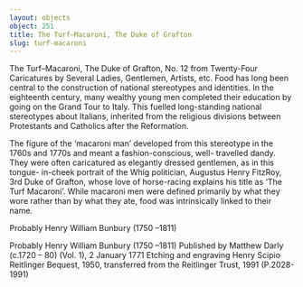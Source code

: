 ```yaml
---
layout: objects
object: 251
title: The Turf–Macaroni, The Duke of Grafton
slug: turf-macaroni
---
```

The Turf–Macaroni, The Duke of Grafton, No. 12 from Twenty-Four Caricatures by Several Ladies, Gentlemen, Artists, etc.  Food has long been central to the construction of national stereotypes and identities.  In the eighteenth century, many wealthy young men completed their education by going on the Grand Tour to Italy. This fuelled long-standing national stereotypes about Italians, inherited from the religious divisions between Protestants and Catholics after the Reformation.

The figure of the ‘macaroni man’ developed from this stereotype in the 1760s  and 1770s and meant a fashion-conscious, well-  travelled dandy. They were often caricatured as elegantly dressed gentlemen, as in this tongue- in-cheek portrait of the Whig politician, Augustus Henry FitzRoy, 3rd Duke of Grafton, whose love of horse-racing explains his title as ‘The Turf Macaroni’. While macaroni men were defined primarily by what they wore rather than by what they ate, food was intrinsically linked to their name.

Probably Henry William Bunbury (1750 –1811)

Probably Henry William Bunbury (1750 –1811)  Published by Matthew Darly (c.1720 – 80)  (Vol. 1), 2 January 1771 Etching and engraving  Henry Scipio Reitlinger Bequest, 1950, transferred from the Reitlinger Trust, 1991 (P.2028-1991)

